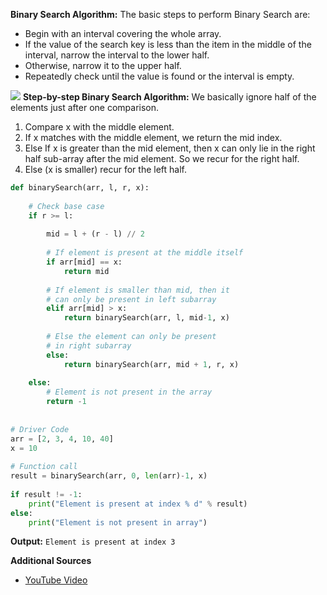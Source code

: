 **Binary Search Algorithm:** The basic steps to perform Binary Search are:
- Begin with an interval covering the whole array.
- If the value of the search key is less than the item in the middle of the interval, narrow the interval to the lower half.
- Otherwise, narrow it to the upper half.
- Repeatedly check until the value is found or the interval is empty.

![](https://media.geeksforgeeks.org/wp-content/uploads/20220309171621/BinarySearch.png)
**Step-by-step Binary Search Algorithm:** We basically ignore half of the elements just after one comparison.

1.  Compare x with the middle element.
2.  If x matches with the middle element, we return the mid index.
3.  Else If x is greater than the mid element, then x can only lie in the right half sub-array after the mid element. So we recur for the right half.
4.  Else (x is smaller) recur for the left half.

```python
def binarySearch(arr, l, r, x):
 
    # Check base case
    if r >= l:
 
        mid = l + (r - l) // 2
 
        # If element is present at the middle itself
        if arr[mid] == x:
            return mid
 
        # If element is smaller than mid, then it
        # can only be present in left subarray
        elif arr[mid] > x:
            return binarySearch(arr, l, mid-1, x)
 
        # Else the element can only be present
        # in right subarray
        else:
            return binarySearch(arr, mid + 1, r, x)
 
    else:
        # Element is not present in the array
        return -1
 
 
# Driver Code
arr = [2, 3, 4, 10, 40]
x = 10
 
# Function call
result = binarySearch(arr, 0, len(arr)-1, x)
 
if result != -1:
    print("Element is present at index % d" % result)
else:
    print("Element is not present in array")
```

**Output:**
``Element is present at index 3``

**Additional Sources**
- [YouTube Video](https://www.youtube.com/watch?v=MFhxShGxHWc)